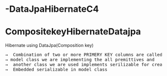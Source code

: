 # -DataJpaHibernateC4
# CompositekeyHibernateDatajpa
Hibernate using DataJpa(Composition key)
<pre>
&#8594;  Combination of two or more PRIMERY KEY columns are called Composite key using hibernate
&#8594; model class we are implementing the all premittives and
&#8594;  another class we are used implements serilizable for creating a primery keys and up of it keep Embeddable
&#8594;  Embedded serializable in model class
</pre>
